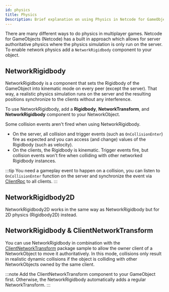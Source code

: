 ```yaml
---
id: physics
title: Physics
Description: Brief explanation on using Physics in Netcode for GameObjects
---
```


There are many different ways to do physics in multiplayer games. Netcode for GameObjects (Netcode) has a built in approach which allows for server authoritative physics where the physics simulation is only run on the server. To enable network physics add a `NetworkRigidbody` component to your object.

## NetworkRigidbody

NetworkRigidbody is a component that sets the Rigidbody of the GameObject into kinematic mode on every peer (except the server). That way, a realistic physics simulation runs on the server and the resulting positions synchronize to the clients without any interference.

To use NetworkRigidbody, add a **Rigidbody**, **NetworkTransform**, and **NetworkRigidbody** component to your NetworkObject.

Some collision events aren't fired when using NetworkRigidbody.
- On the server, all collision and trigger events (such as `OnCollisionEnter`) fire as expected and you can access (and change) values of the Rigidbody (such as velocity).
- On the clients, the Rigidbody is kinematic. Trigger events fire, but collision events won't fire when colliding with other networked Rigidbody instances.

:::tip
You need a gameplay event to happen on a collision, you can listen to `OnCollisionEnter` function on the server and synchronize the event via [ClientRpc](../advanced-topics/message-system/clientrpc.md) to all clients.
:::

## NetworkRigidbody2D

NetworkRigidbody2D works in the same way as NetworkRigidbody but for 2D physics (Rigidbody2D) instead.

## NetworkRigidbody & ClientNetworkTransform

You can use NetworkRigidbody in combination with the [ClientNetworkTransform](../components/networktransform.md#clientnetworktransform) package sample to allow the owner client of a NetworkObject to move it authoritatively. In this mode, collisions only result in realistic dynamic collisions if the object is colliding with other NetworkObjects owned by the same client.

:::note
Add the ClientNetworkTransform component to your GameObject first. Otherwise, the NetworkRigidbody automatically adds a regular NetworkTransform.
:::
